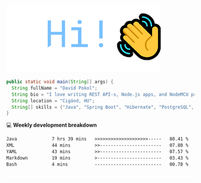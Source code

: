 ![Hi!](assets/images/hi.png)

```java
public static void main(String[] args) {
  String fullName = "David Pokol";
  String bio = "I love writing REST API-s, Node.js apps, and NodeMCU programs";
  String location = "Cigánd, HU";
  String[] skills = {"Java", "Spring Boot", "Hibernate", "PostgreSQL", "Git"};
}
```

💻 **Weekly development breakdown**
<!--START_SECTION:waka-->

```txt
Java             7 hrs 39 mins   >>>>>>>>>>>>>>>>>>>>-----   80.41 %
XML              44 mins         >>-----------------------   07.80 %
YAML             43 mins         >>-----------------------   07.57 %
Markdown         19 mins         >------------------------   03.43 %
Bash             4 mins          -------------------------   00.78 %
```

<!--END_SECTION:waka-->

![footer](assets/images/footer.png)
